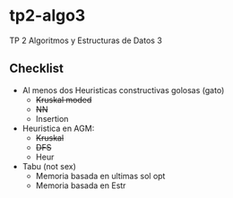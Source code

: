 # tp2-algo3
TP 2 Algoritmos y Estructuras de Datos 3

## Checklist
- Al menos dos Heuristicas constructivas golosas (gato)
    - <del>Kruskal moded</del>
    - <del>NN</del>
    - Insertion
- Heuristica en AGM:
    - <del>Kruskal</del>
    - <del>DFS</del>
    - Heur
- Tabu (not sex)
    - Memoria basada en ultimas sol opt
    - Memoria basada en Estr

